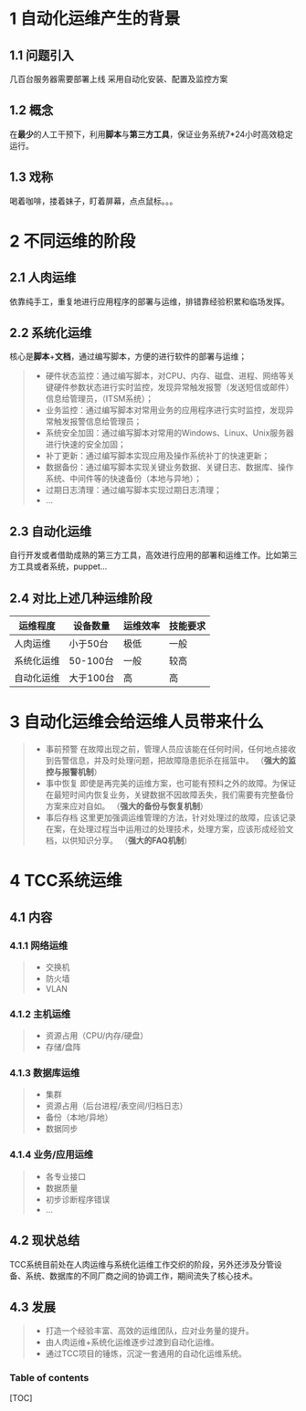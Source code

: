 # 1 自动化运维产生的背景
## 1.1 问题引入
几百台服务器需要部署上线
采用自动化安装、配置及监控方案
## 1.2 概念
在**最少**的人工干预下，利用**脚本**与**第三方工具**，保证业务系统7*24小时高效稳定运行。
## 1.3 戏称
喝着咖啡，搂着妹子，盯着屏幕，点点鼠标。。。

# 2 不同运维的阶段
## 2.1 人肉运维
依靠纯手工，重复地进行应用程序的部署与运维，排错靠经验积累和临场发挥。
## 2.2 系统化运维
核心是**脚本**+**文档**，通过编写脚本，方便的进行软件的部署与运维；
> - 硬件状态监控：通过编写脚本，对CPU、内存、磁盘、进程、网络等关键硬件参数状态进行实时监控，发现异常触发报警（发送短信或邮件）信息给管理员，（ITSM系统）；
> - 业务监控：通过编写脚本对常用业务的应用程序进行实时监控，发现异常触发报警信息给管理员；
> - 系统安全加固：通过编写脚本对常用的Windows、Linux、Unix服务器进行快速的安全加固；
> - 补丁更新：通过编写脚本实现应用及操作系统补丁的快速更新；
> - 数据备份：通过编写脚本实现关键业务数据、关键日志、数据库、操作系统、中间件等的快速备份（本地与异地）；
> - 过期日志清理：通过编写脚本实现过期日志清理；
> - ...

## 2.3 自动化运维
自行开发或者借助成熟的第三方工具，高效进行应用的部署和运维工作。比如第三方工具或者系统，puppet...

## 2.4 对比上述几种运维阶段

| 运维程度       | 设备数量 | 运维效率 | 技能要求 |
| -----------   			| ------ | ------ | ------- |
| 人肉运维   				| 小于50台 | 极低 | 一般 |
| 系统化运维   | 50-100台 | 一般 | 较高 |
| 自动化运维   | 大于100台 | 高   | 高 |

# 3 自动化运维会给运维人员带来什么
> - 事前预警
在故障出现之前，管理人员应该能在任何时间，任何地点接收到告警信息，并及时处理问题，把故障隐患扼杀在摇篮中。
（**强大的监控与报警机制**）
> - 事中恢复
即使是再完美的运维方案，也可能有预料之外的故障。为保证在最短时间内恢复业务，关键数据不因故障丢失，我们需要有完整备份方案来应对自如。
（**强大的备份与恢复机制**）
> - 事后存档
这里更加强调运维管理的方法，针对处理过的故障，应该记录在案，在处理过程当中运用过的处理技术，处理方案，应该形成经验文档，以供知识分享。
（**强大的FAQ机制**）

# 4 TCC系统运维
## 4.1  内容
### 4.1.1 网络运维
>- 交换机
>- 防火墙
>- VLAN
### 4.1.2 主机运维
>- 资源占用（CPU/内存/硬盘）
>- 存储/盘阵
### 4.1.3 数据库运维
>- 集群
>- 资源占用（后台进程/表空间/归档日志）
>- 备份（本地/异地）
>- 数据同步
### 4.1.4 业务/应用运维
>- 各专业接口
>- 数据质量
>- 初步诊断程序错误
>- ...
## 4.2 现状总结
TCC系统目前处在人肉运维与系统化运维工作交织的阶段，另外还涉及分管设备、系统、数据库的不同厂商之间的协调工作，期间流失了核心技术。
## 4.3 发展
>- 打造一个经验丰富、高效的运维团队，应对业务量的提升。
>- 由人肉运维+系统化运维逐步过渡到自动化运维。
>- 通过TCC项目的锤炼，沉淀一套通用的自动化运维系统。






### Table of contents

[TOC]